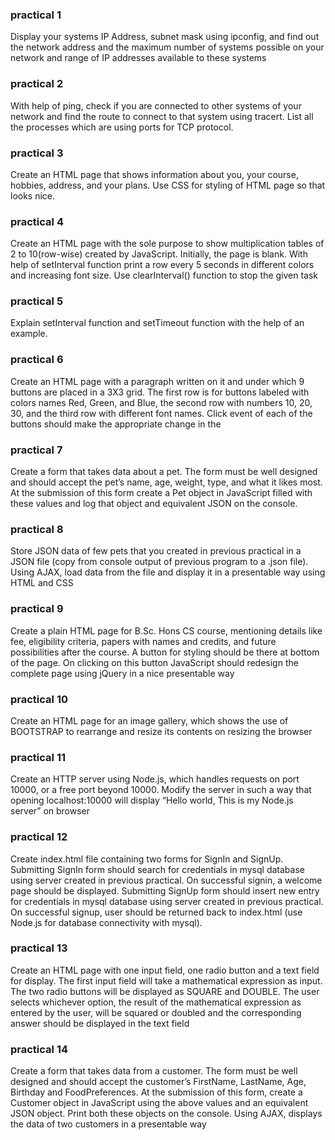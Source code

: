 ### practical 1
Display your systems IP Address, subnet mask using ipconfig, and find out the network address and the maximum number of systems possible on your network and range of IP addresses available to these systems

### practical 2
With help of ping, check if you are connected to other systems of your network and find the route to connect to that system using tracert. List all the processes which are using ports for TCP protocol. 

### practical 3
Create an HTML page that shows information about you, your course, hobbies, address, and your plans. Use CSS for styling of HTML page so that looks nice. 

### practical 4
 Create an HTML page with the sole purpose to show multiplication tables of 2 to 10(row-wise) created by JavaScript. Initially, the page is blank. With help of setInterval function print a row every 5 seconds in different colors and increasing font size. Use clearInterval() function to stop the given task

### practical 5
Explain setInterval function and setTimeout function with the help of an example.

### practical 6
Create an HTML page with a paragraph written on it and under which 9 buttons are placed in a 3X3 grid. The first row is for buttons labeled with colors names Red, Green, and Blue, the second row with numbers 10, 20, 30, and the third row with different font names. Click event of each of the buttons should make the
appropriate change in the

### practical 7
Create a form that takes data about a pet. The form must be well designed and should accept the pet’s name, age, weight, type, and what it likes most. At the submission of this form create a Pet object in JavaScript filled with these values and log that object and equivalent JSON on the console.

### practical 8
Store JSON data of few pets that you created in previous practical in a JSON file (copy from console output of previous  program to a .json file). Using AJAX, load data from the file and display it in a presentable way using HTML and CSS


### practical 9
Create a plain HTML page for B.Sc. Hons CS course, mentioning details like fee, eligibility criteria, papers with names and credits, and future possibilities after the course. A button for styling should be there at bottom of the page. On clicking on this button JavaScript should redesign the complete page using jQuery in a nice presentable way

### practical 10
 Create an HTML page for an image gallery, which shows the use of BOOTSTRAP to rearrange and resize its contents on  resizing the browser

### practical 11
Create an HTTP server using Node.js, which handles requests on port 10000, or a free port beyond 10000. Modify the server in such a way that opening localhost:10000 will display “Hello world, This is my Node.js server” on browser



### practical 12
Create index.html file containing two forms for SignIn and SignUp. Submitting SignIn form should search for credentials in mysql database using server created in previous practical. On successful signin, a welcome page should be displayed. Submitting SignUp form should insert new entry for credentials in mysql database using server created in previous practical. On successful signup, user should be returned back to index.html (use Node.js for database connectivity with mysql).

### practical 13
Create an HTML page with one input field, one radio button and a text field for display. The first input field will take a mathematical expression as input. The two radio buttons will be displayed as SQUARE and DOUBLE. The user selects whichever option, the result of the mathematical expression as entered by the user, will be squared or doubled and the corresponding answer should be displayed in the text field 

### practical 14
Create a form that takes data from a customer. The form must be well designed and should accept the customer’s FirstName, LastName, Age, Birthday and FoodPreferences. At the submission of this form, create a Customer object in JavaScript using the above values and an equivalent JSON object. Print both these objects on the console. Using AJAX, displays the data of two customers in a presentable way
